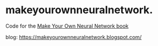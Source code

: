 # makeyourownneuralnetwork.
Code for the [Make Your Own Neural Network book](https://www.amazon.com/Make-Your-Own-Neural-Network/dp/1530826608/r)

blog: https://makeyourownneuralnetwork.blogspot.com/
